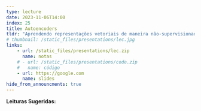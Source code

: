 ```yaml
---
type: lecture
date: 2023-11-06T14:00
index: 25
title: Autoencoders
tldr: "Aprendendo representações vetoriais de maneira não-supervisionada."
# thumbnail: /static_files/presentations/lec.jpg
links: 
    - url: /static_files/presentations/lec.zip
      name: notas
    # - url: /static_files/presentations/code.zip
    #   name: código
    - url: https://google.com
      name: slides
hide_from_announcments: true
---
```

**Leituras Sugeridas:**